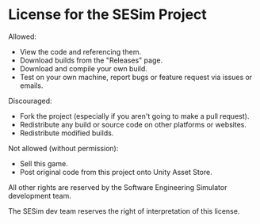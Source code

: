 # License for the SESim Project

Allowed:

- View the code and referencing them.
- Download builds from the "Releases" page.
- Download and compile your own build.
- Test on your own machine, report bugs or feature request via issues or emails.

Discouraged:

- Fork the project (especially if you aren't going to make a pull request).
- Redistribute any build or source code on other platforms or websites.
- Redistribute modified builds.

Not allowed (without permission):

- Sell this game.
- Post original code from this project onto Unity Asset Store.

All other rights are reserved by the Software Engineering Simulator development team.

The SESim dev team reserves the right of interpretation of this license.
